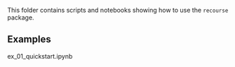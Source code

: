 This folder contains scripts and notebooks showing how to use the `recourse` package.

## Examples

ex_01_quickstart.ipynb
